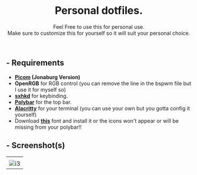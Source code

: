 <br>

<h1 align="center">
  Personal dotfiles.
</h1>

<p align="center">
  Feel Free to use this for personal use.<br>
  Make sure to customize this for yourself so it will suit your personal choice.
</p>

<br>

## - Requirements
- **[Picom](https://github.com/jonaburg/picom) (Jonaburg Version)** <br>
- **OpenRGB** for RGB control (you can remove the line in the bspwm file but I use it for myself so)<br>
- **[sxhkd](https://archlinux.org/packages/community/x86_64/sxhkd/)** for keybinding.<br>
- **[Polybar](https://github.com/polybar/polybar)** for the top bar.<br>
- **[Alacritty](https://github.com/alacritty/alacritty)** for your terminal (you can use your own but you gotta config it yourself)
- Download **[this](https://github.com/DashCruft/dotfiles/blob/main/Font_Awesome_6_Pro_Regular.ttf)** font and install it or the icons won't appear or will be missing from your polybar!!

## - Screenshot(s)

<div align=center>
  <table>
    <tr>
      <td>
      </td>
    </tr>
    <tr>
      <td>
        <img src="https://user-images.githubusercontent.com/59381835/141885334-99d647a8-2fdd-4552-9d11-582580df4b76.png" alt="i3">
      </td>
    </tr>
  </table>
</div>


